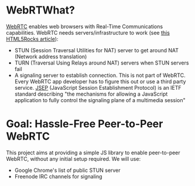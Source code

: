 # WebRTWhat?
[WebRTC][webrtc] enables web browsers with Real-Time
Communications capabilities.
WebRTC needs servers/infrastructure to work (see [this HTML5Rocks article][webrtc-infra]):
- STUN (Session Traversal Utilities for NAT) server to get around NAT (Network address translation)
- TURN (Traversal Using Relays around NAT) servers when STUN servers fail
- A signaling server to establish connection. This is not part of WebRTC.
  Every WebRTC app developer has to figure this out or use a third party
  service. [JSEP][jsep] (JavaScript Session Establishment Protocol) is an IETF standard
  describing "the mechanisms for allowing a JavaScript application to fully
  control the signaling plane of a multimedia session"

# Goal: Hassle-Free Peer-to-Peer WebRTC
This project aims at providing a simple JS library to enable peer-to-peer
WebRTC, without any initial setup required. We will use:
- Google Chrome's list of public STUN server
- Freenode IRC channels for signaling

[webrtc]: http://www.webrtc.org/
[webrtc-infra]: http://www.html5rocks.com/en/tutorials/webrtc/infrastructure/
[jsep]: http://tools.ietf.org/html/draft-uberti-rtcweb-jsep
